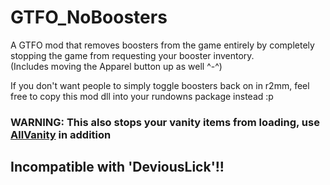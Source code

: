 # GTFO_NoBoosters

A GTFO mod that removes boosters from the game entirely by completely stopping the game from requesting your booster inventory.  
(Includes moving the Apparel button up as well ^-^)

If you don't want people to simply toggle boosters back on in r2mm, feel free to copy this mod dll into your rundowns package instead :p  

### **WARNING: This also stops your vanity items from loading, use [AllVanity](https://thunderstore.io/c/gtfo/p/AuriRex/AllVanity/) in addition**

## Incompatible with 'DeviousLick'!!
